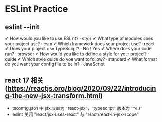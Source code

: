 # ESLint Practice

## eslint --init

✔ How would you like to use ESLint? · style
✔ What type of modules does your project use? · esm
✔ Which framework does your project use? · react
✔ Does your project use TypeScript? · No / Yes
✔ Where does your code run? · browser
✔ How would you like to define a style for your project? · guide
✔ Which style guide do you want to follow? · standard
✔ What format do you want your config file to be in? · JavaScript

## react 17 相关 (https://reactjs.org/blog/2020/09/22/introducing-the-new-jsx-transform.html)

* tsconfig.json 中 jsx 设置为 "react-jsx"，"typescript" 版本为 "^4.1"
* eslint 关闭 "react/jsx-uses-react" 与 "react/react-in-jsx-scope"
